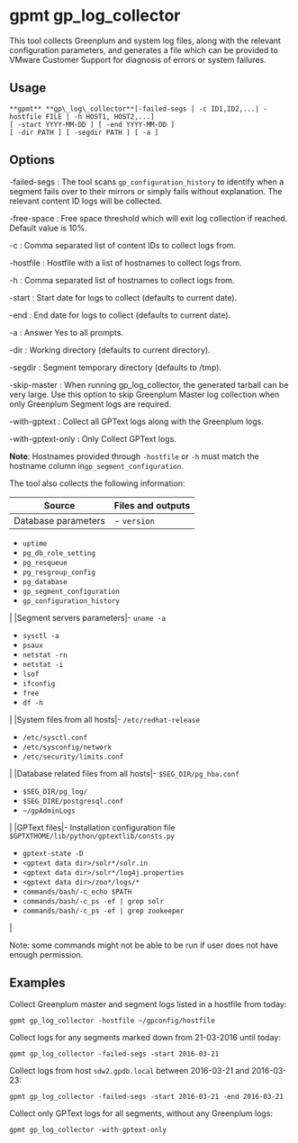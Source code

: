# gpmt gp\_log\_collector 

This tool collects Greenplum and system log files, along with the relevant configuration parameters, and generates a file which can be provided to VMware Customer Support for diagnosis of errors or system failures.

## <a id="usage"></a>Usage 

```
**gpmt** **gp\_log\_collector**[-failed-segs | -c ID1,ID2,...| -hostfile FILE | -h HOST1, HOST2,...]
[ -start YYYY-MM-DD ] [ -end YYYY-MM-DD ]
[ -dir PATH ] [ -segdir PATH ] [ -a ]
```

## <a id="opts"></a>Options 

-failed-segs
:   The tool scans `gp_configuration_history` to identify when a segment fails over to their mirrors or simply fails without explanation. The relevant content ID logs will be collected.

-free-space
:   Free space threshold which will exit log collection if reached. Default value is 10%.

-c
:   Comma separated list of content IDs to collect logs from.

-hostfile
:   Hostfile with a list of hostnames to collect logs from.

-h
:   Comma separated list of hostnames to collect logs from.

-start
:   Start date for logs to collect \(defaults to current date\).

-end
:   End date for logs to collect \(defaults to current date\).

-a
:   Answer Yes to all prompts.

-dir
:   Working directory \(defaults to current directory\).

-segdir
:   Segment temporary directory \(defaults to /tmp\).

-skip-master
:   When running gp\_log\_collector, the generated tarball can be very large. Use this option to skip Greenplum Master log collection when only Greenplum Segment logs are required.

-with-gptext
:   Collect all GPText logs along with the Greenplum logs.

-with-gptext-only
:   Only Collect GPText logs.

**Note**: Hostnames provided through `-hostfile` or `-h` must match the hostname column in`gp_segment_configuration`.

The tool also collects the following information:

|Source|Files and outputs|
|------|-----------------|
|Database parameters|-   `version`
-   `uptime`
-   `pg_db_role_setting`
-   `pg_resqueue`
-   `pg_resgroup_config`
-   `pg_database`
-   `gp_segment_configuration`
-   `gp_configuration_history`

|
|Segment servers parameters|-   `uname -a`
-   `sysctl -a`
-   `psaux`
-   `netstat -rn`
-   `netstat -i`
-   `lsof`
-   `ifconfig`
-   `free`
-   `df -h`

|
|System files from all hosts|-   `/etc/redhat-release`
-   `/etc/sysctl.conf`
-   `/etc/sysconfig/network`
-   `/etc/security/limits.conf`

|
|Database related files from all hosts|-   `$SEG_DIR/pg_hba.conf`
-   `$SEG_DIR/pg_log/`
-   `$SEG_DIRE/postgresql.conf`
-   `~/gpAdminLogs`

|
|GPText files|-   Installation configuration file `$GPTXTHOME/lib/python/gptextlib/consts.py`
-   `gptext-state -D`
-   `<gptext data dir>/solr*/solr.in`
-   `<gptext data dir>/solr*/log4j.properties`
-   `<gptext data dir>/zoo*/logs/*`
-   `commands/bash/-c_echo $PATH`
-   `commands/bash/-c_ps -ef | grep solr`
-   `commands/bash/-c_ps -ef | grep zookeeper`

|

Note: some commands might not be able to be run if user does not have enough permission.

## <a id="exs"></a>Examples 

Collect Greenplum master and segment logs listed in a hostfile from today:

```
gpmt gp_log_collector -hostfile ~/gpconfig/hostfile
```

Collect logs for any segments marked down from 21-03-2016 until today:

```
gpmt gp_log_collector -failed-segs -start 2016-03-21
```

Collect logs from host `sdw2.gpdb.local` between 2016-03-21 and 2016-03-23:

```
gpmt gp_log_collector -failed-segs -start 2016-03-21 -end 2016-03-21
```

Collect only GPText logs for all segments, without any Greenplum logs:

```
gpmt gp_log_collector -with-gptext-only
```

